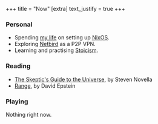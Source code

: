 +++
title = "Now"
[extra]
text_justify = true
+++

### Personal

- Spending [my life](https://git.deku.moe/thunderbottom/nixos-config) on setting up <abbr title="Please kill me.">NixOS</abbr>.
- Exploring [Netbird](https://netbird.io) as a P2P VPN.
- Learning and practising [Stoicism](https://plato.stanford.edu/entries/stoicism/).

### Reading

- [The Skeptic's Guide to the Universe](https://www.goodreads.com/book/show/38485991-the-skeptics-guide-to-the-universe), by Steven Novella
- [Range](https://www.goodreads.com/book/show/41795733-range), by David Epstein

### Playing

Nothing right now.
